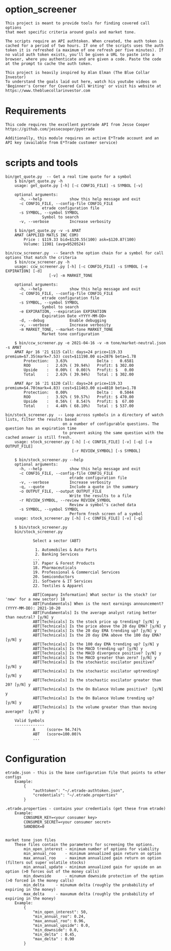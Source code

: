 # option_screener
	This project is meant to provide tools for finding covered call options 
	that meet specific criteria around goals and market tone.

	The scripts require an API authtoken. When created, the auth token is 
	cached for a period of two hours. If one of the scripts uses the auth
	token it is refreshed (a maximum of one refresh per five minutes). If
	no valid auth token exists, you'll be given a URL to paste into a 
	browser, where you authenticate and are given a code. Paste the code
	at the prompt to cache the auth token.

	This project is heavily inspired by Alan Elman (The Blue Collar Investor)
	To understand the goals laid out here, watch his youtube videos on 
	'Beginner's Corner for Covered Call Writing' or visit his website at
	https://www.thebluecollarinvestor.com

# Requirements
	This code requires the excellent pyetrade API from Jesse Cooper
	https://github.com/jessecooper/pyetrade

	Additionally, this module requires an active E*Trade account and an
	API key (available from E*Trade customer service)

# scripts and tools
	bin/get_quote.py  -- Get a real time quote for a symbol
		$ bin/get_quote.py -h
		usage: get_quote.py [-h] [-c CONFIG_FILE] -s SYMBOL [-v]

		optional arguments:
		  -h, --help            show this help message and exit
		  -c CONFIG_FILE, --config-file CONFIG_FILE
					etrade configuration file
		  -s SYMBOL, --symbol SYMBOL
					Symbol to search
		  -v, --verbose         Increase verbosity

		$ bin/get_quote.py -v -s AMAT
		AMAT (APPLIED MATLS INC COM)
			Price : $119.33 bid=$120.55(100) ask=$120.87(100)
			Volume: 11981 (avg=9520524)

	bin/ccw_screener.py  -- Search the option chain for a symbol for call options that match the criteria
		$ bin/ccw_screener.py -h
		usage: ccw_screener.py [-h] [-c CONFIG_FILE] -s SYMBOL [-e EXPIRATION] [-d]
				       [-v] -m MARKET_TONE

		optional arguments:
		  -h, --help            show this help message and exit
		  -c CONFIG_FILE, --config-file CONFIG_FILE
					etrade configuration file
		  -s SYMBOL, --symbol SYMBOL
					Symbol to search
		  -e EXPIRATION, --expiration EXPIRATION
					Expiration Date <YYYY-MM-DD>
		  -d, --debug           Enable debugging
		  -v, --verbose         Increase verbosity
		  -m MARKET_TONE, --market-tone MARKET_TONE
					Market tone configuration

		$ bin/ccw_screener.py -e 2021-04-16 -v -m tone/market-neutral.json -s AMAT
		AMAT Apr 16 '21 $115 Call: days=24 price=119.33 premium=$7.35(mark=7.53) cost=$11198.00 oi=2876 beta=1.78
			Protection:   3.63%             Delta :   0.6581
			ROO       :   2.63% ( 39.94%)   Profit: $ 302.00
			Upside    :   0.00% (  0.00)%   Profit: $   0.00
			Total     :   2.63% ( 39.94%)   Total : $ 302.00

		AMAT Apr 16 '21 $120 Call: days=24 price=119.33 premium=$4.70(mark=4.83) cost=$11463.00 oi=4810 beta=1.78
			Protection:   0.00%             Delta :   0.5044
			ROO       :   3.92% ( 59.57%)   Profit: $ 470.00
			Upside    :   0.56% (  8.54)%   Profit: $  67.00
			Total     :   4.48% ( 68.10%)   Total : $ 537.00

	bin/stock_screener.py  -- Loop across symbols in a directory of watch lists, filter the results based
							 on a number of configurable questions. The question has an expiration time
							 to prevent asking the same question with the cached answer is still fresh.
		usage: stock_screener.py [-h] [-c CONFIG_FILE] [-v] [-q] [-o OUTPUT_FILE]
								 [-r REVIEW_SYMBOL] [-s SYMBOL]

		$ bin/stock_screener.py --help
		optional arguments:
		  -h, --help            show this help message and exit
		  -c CONFIG_FILE, --config-file CONFIG_FILE
								etrade configuration file
		  -v, --verbose         Increase verbosity
		  -q, --quote           Include a quote in the summary
		  -o OUTPUT_FILE, --output OUTPUT_FILE
								Write the results to a file
		  -r REVIEW_SYMBOL, --review REVIEW_SYMBOL
								Review a symbol's cached data
		  -s SYMBOL, --symbol SYMBOL
								Perform fresh screen of a symbol
		usage: stock_screener.py [-h] [-c CONFIG_FILE] [-v] [-q]

		$ bin/stock_screener.py
		bin/stock_screener.py

				Select a sector (ABT)

				 1. Automobiles & Auto Parts
				 2. Banking Services
				...
				17. Paper & Forest Products
				18. Pharmaceuticals
				19. Professional & Commercial Services
				20. Semiconductors
				21. Software & IT Services
				22. Textiles & Apparel

				ABT[Company Information] What sector is the stock? (or 'new' for a new sector) 18
				ABT[Fundamentals] When is the next earnings announcement? (YYYY-MM-DD): 2021-10-20
				ABT[Fundamentals] Is the average analyst rating better than neutral? [y/N] y
				ABT[Technicals] Is the stock price up trending? [y/N] y
				ABT[Technicals] Is the price above the 20 day EMA? [y/N] y
				ABT[Technicals] Is the 20 day EMA trending up? [y/N] y
				ABT[Technicals] Is the 20 day EMA above the 100 day EMA? [y/N] y
				ABT[Technicals] Is the 100 day EMA trending up? [y/N] y
				ABT[Technicals] Is the MACD trending up? [y/N] y
				ABT[Technicals] Is the MACD divergence positive? [y/N] y
				ABT[Technicals] Is the MACD greater than zero? [y/N] y
				ABT[Technicals] Is the stochastic oscilator positive? [y/N] y
				ABT[Technicals] Is the stochastic oscilator uptrending? [y/N] y
				ABT[Technicals] Is the stochastic oscilator greater than 20? [y/N] y
				ABT[Technicals] Is the On Balance Volume positive?  [y/N] y
				ABT[Technicals] Is the On Balance Volume trending up?  [y/N] y
				ABT[Technicals] Is the volume greater than than moving average?  [y/N] y

		Valid Symbols
		-------------
				A     (score= 94.74)%
				ABT   (score=100.00)%
				...

# Configuration
	etrade.json - this is the base configuration file that points to other configs
		Example:
			{
				"authtoken": "~/.etrade-authtoken.json",
				"credentials": "~/.etrade.properties"
			}

	.etrade.properties - contains your credentials (get these from etrade)
		Example:
			CONSUMER_KEY=<your consumer key>
			CONSUMER_SECRET=<your consumer secret>
			SANDBOX=0

	
	market tone json files
		These files contain the parameters for screening the options.
			min_open_interest - minimum number of options for viability
			min_annual_roo    - minimum annualized gain return on option
			max_annual_roo    - maximum annualized gain return on option (filters out super volatile stocks)
			min_annual_update - minimum annualized gain for upside on an option (>0 forces out of the money calls)
			min_downside	  - minumum downside protection of the option (>0 forced in the money calls)
			min_delta	  - minumum delta (roughly the probability of expiring in the money)
			max_delta	  - maxumum delta (roughly the probability of expiring in the money)
		Example:
			{
				"min_open_interest": 50,
				"min_annual_roo": 0.24,
				"max_annual_roo": 0.96,
				"min_annual_upside": 0.0,
				"min_downside": 0.0,
				"min_delta" : 0.45,
				"max_delta" : 0.90
			}
